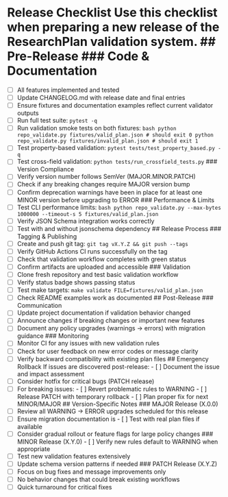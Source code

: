 # Release Checklist Use this checklist when preparing a new release of the ResearchPlan validation system. ## Pre-Release ### Code & Documentation
- [ ] All features implemented and tested
- [ ] Update CHANGELOG.md with release date and final entries
- [ ] Ensure fixtures and documentation examples reflect current validator outputs
- [ ] Run full test suite: `pytest -q`
- [ ] Run validation smoke tests on both fixtures: ```bash python repo_validate.py fixtures/valid_plan.json # should exit 0 python repo_validate.py fixtures/invalid_plan.json # should exit 1 ```
- [ ] Test property-based validation: `pytest tests/test_property_based.py -q`
- [ ] Test cross-field validation: `python tests/run_crossfield_tests.py` ### Version Compliance
- [ ] Verify version number follows SemVer (MAJOR.MINOR.PATCH)
- [ ] Check if any breaking changes require MAJOR version bump
- [ ] Confirm deprecation warnings have been in place for at least one MINOR version before upgrading to ERROR ### Performance & Limits
- [ ] Test CLI performance limits: ```bash python repo_validate.py --max-bytes 1000000 --timeout-s 5 fixtures/valid_plan.json ```
- [ ] Verify JSON Schema integration works correctly
- [ ] Test with and without jsonschema dependency ## Release Process ### Tagging & Publishing
- [ ] Create and push git tag: `git tag vX.Y.Z && git push --tags`
- [ ] Verify GitHub Actions CI runs successfully on the tag
- [ ] Check that validation workflow completes with green status
- [ ] Confirm artifacts are uploaded and accessible ### Validation
- [ ] Clone fresh repository and test basic validation workflow
- [ ] Verify status badge shows passing status
- [ ] Test make targets: `make validate FILE=fixtures/valid_plan.json`
- [ ] Check README examples work as documented ## Post-Release ### Communication
- [ ] Update project documentation if validation behavior changed
- [ ] Announce changes if breaking changes or important new features
- [ ] Document any policy upgrades (warnings → errors) with migration guidance ### Monitoring
- [ ] Monitor CI for any issues with new validation rules
- [ ] Check for user feedback on new error codes or message clarity
- [ ] Verify backward compatibility with existing plan files ## Emergency Rollback If issues are discovered post-release: - [ ] Document the issue and impact assessment
- [ ] Consider hotfix for critical bugs (PATCH release)
- [ ] For breaking issues: - [ ] Revert problematic rules to WARNING - [ ] Release PATCH with temporary rollback - [ ] Plan proper fix for next MINOR/MAJOR ## Version-Specific Notes ### MAJOR Release (X.0.0)
- [ ] Review all WARNING → ERROR upgrades scheduled for this release
- [ ] Ensure migration documentation is - [ ] Test with real plan files if available
- [ ] Consider gradual rollout or feature flags for large policy changes ### MINOR Release (X.Y.0) - [ ] Verify new rules default to WARNING when appropriate
- [ ] Test new validation features extensively
- [ ] Update schema version patterns if needed ### PATCH Release (X.Y.Z)
- [ ] Focus on bug fixes and message improvements only
- [ ] No behavior changes that could break existing workflows
- [ ] Quick turnaround for critical fixes